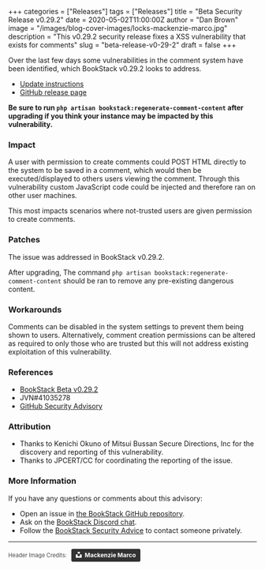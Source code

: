 +++
categories = ["Releases"]
tags = ["Releases"]
title = "Beta Security Release v0.29.2"
date = 2020-05-02T11:00:00Z
author = "Dan Brown"
image = "/images/blog-cover-images/locks-mackenzie-marco.jpg"
description = "This v0.29.2 security release fixes a XSS vulnerability that exists for comments"
slug = "beta-release-v0-29-2"
draft = false
+++

Over the last few days some vulnerabilities in the comment system have been identified, which BookStack v0.29.2 looks to address.

* [Update instructions](https://www.bookstackapp.com/docs/admin/updates)
* [GitHub release page](https://github.com/BookStackApp/BookStack/releases/tag/v0.29.2)

**Be sure to run `php artisan bookstack:regenerate-comment-content` after upgrading if you think your instance may be impacted by this vulnerability.**

### Impact

A user with permission to create comments could POST HTML directly to the system to be saved in a comment, which would then be executed/displayed to others users viewing the comment. Through this vulnerability custom JavaScript code could be injected and therefore ran on other user machines.

This most impacts scenarios where not-trusted users are given permission to create comments.

### Patches

The issue was addressed in BookStack v0.29.2.

After upgrading, The command `php artisan bookstack:regenerate-comment-content` should be ran to remove any pre-existing dangerous content. 

### Workarounds

Comments can be disabled in the system settings to prevent them being shown to users. Alternatively, comment creation permissions can be altered as required to only those who are trusted but this will not address existing exploitation of this vulnerability. 

### References

* [BookStack Beta v0.29.2](https://github.com/BookStackApp/BookStack/releases/tag/v0.29.2)
* JVN#41035278
* [GitHub Security Advisory](https://github.com/BookStackApp/BookStack/security/advisories/GHSA-5vf7-q87h-pg6w)

### Attribution

* Thanks to Kenichi Okuno of Mitsui Bussan Secure Directions, Inc for the discovery and reporting of this vulnerability.
* Thanks to JPCERT/CC for coordinating the reporting of the issue.

### More Information

If you have any questions or comments about this advisory:
* Open an issue in [the BookStack GitHub repository](https://github.com/BookStackApp/BookStack/issues).
* Ask on the [BookStack Discord chat](https://discord.gg/ztkBqR2).
* Follow the [BookStack Security Advice](https://github.com/BookStackApp/BookStack#-security) to contact someone privately.


----

<span style="font-size: 0.8em;opacity:0.8;">Header Image Credits: &nbsp; <a style="background-color:black;color:white;text-decoration:none;padding:4px 6px;font-family:-apple-system, BlinkMacSystemFont, &quot;San Francisco&quot;, &quot;Helvetica Neue&quot;, Helvetica, Ubuntu, Roboto, Noto, &quot;Segoe UI&quot;, Arial, sans-serif;font-size:12px;font-weight:bold;line-height:1.2;display:inline-block;border-radius:3px" href="https://unsplash.com/@kenziem?utm_medium=referral&amp;utm_campaign=photographer-credit&amp;utm_content=creditBadge" target="_blank" rel="noopener noreferrer" title="Download free do whatever you want high-resolution photos from Mackenzie Marco"><span style="display:inline-block;padding:2px 3px"><svg xmlns="http://www.w3.org/2000/svg" style="height:12px;width:auto;position:relative;vertical-align:middle;top:-2px;fill:white" viewBox="0 0 32 32"><title>unsplash-logo</title><path d="M10 9V0h12v9H10zm12 5h10v18H0V14h10v9h12v-9z"></path></svg></span><span style="display:inline-block;padding:2px 3px">Mackenzie Marco</span></a></span>
